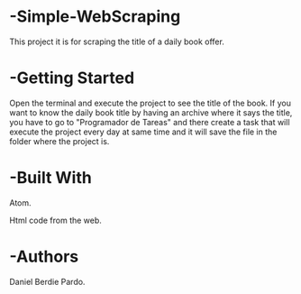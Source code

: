 # -Simple-WebScraping
This project it is for scraping the title of a daily book offer.

# -Getting Started
Open the terminal and execute the project to see the title of the book.
If you want to know the daily book title by having an archive where it says the title, you have to go to "Programador de Tareas" and there create a task that will execute the project every day at same time and it will save the file in the folder where the project is.

# -Built With
Atom.

Html code from the web.

# -Authors
Daniel Berdie Pardo.
